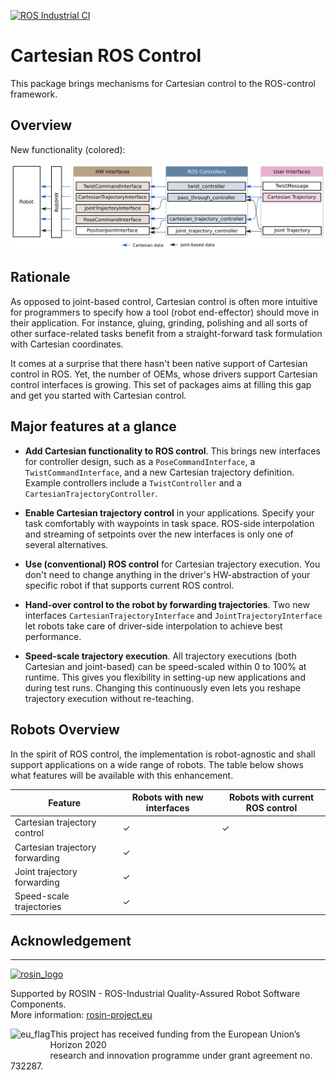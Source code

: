 [![ROS Industrial
CI](https://github.com/fzi-forschungszentrum-informatik/cartesian_ros_control/actions/workflows/industrial_ci_action.yml/badge.svg?branch=master&event=push)](https://github.com/fzi-forschungszentrum-informatik/cartesian_ros_control/actions)

# Cartesian ROS Control

This package brings mechanisms for Cartesian control to the ROS-control framework.

## Overview

New functionality (colored):

![Colored: New contributions from this package](./cartesian_ros_control/doc/cartesian_ros_control.png)


## Rationale

As opposed to joint-based control, Cartesian control is often more intuitive for programmers to specify how a tool (robot end-effector) should move in their application.
For instance, gluing, grinding, polishing and all sorts of other surface-related tasks benefit from a straight-forward task formulation with Cartesian coordinates.

It comes at a surprise that there hasn't been native support of Cartesian control in ROS. Yet, the number of OEMs, whose drivers support Cartesian control interfaces is growing.
This set of packages aims at filling this gap and get you started with Cartesian control.


## Major features at a glance
- **Add Cartesian functionality to ROS control**. This brings new interfaces for
  controller design, such as a ```PoseCommandInterface```, a ```TwistCommandInterface```, and a new Cartesian trajectory  definition. Example controllers include a ```TwistController``` and a ```CartesianTrajectoryController```. 

- **Enable Cartesian trajectory control** in your applications. Specify your task comfortably with 
  waypoints in task space. ROS-side interpolation and streaming of setpoints over the new interfaces is only one of several alternatives. 

- **Use (conventional) ROS control** for Cartesian trajectory execution.  You don't need to change anything in the driver's HW-abstraction of your specific robot if that supports current ROS control.

- **Hand-over control to the robot by forwarding trajectories**.
Two new interfaces ```CartesianTrajectoryInterface``` and ```JointTrajectoryInterface``` let robots take care of driver-side interpolation to achieve best performance.

- **Speed-scale trajectory execution**. All trajectory executions (both Cartesian and joint-based) can be speed-scaled within 0 to 100% at runtime. This gives you flexibility in setting-up new applications and during test runs. Changing this continuously even lets you reshape trajectory execution without re-teaching. 

## Robots Overview
In the spirit of ROS control, the implementation is robot-agnostic and shall support applications on a wide range of robots. The table below shows what features will be available with this enhancement.

| Feature | Robots with new interfaces | Robots with current ROS control |
| -------- | -------- | --- |
| Cartesian trajectory control | &check; | &check; |
| Cartesian trajectory forwarding | &check; | |
| Joint trajectory forwarding | &check;  | |
| Speed-scale trajectories | &check; |  |


## Acknowledgement
***
<!-- 
    ROSIN acknowledgement from the ROSIN press kit
    @ https://github.com/rosin-project/press_kit
-->

<a href="http://rosin-project.eu">
  <img src="http://rosin-project.eu/wp-content/uploads/rosin_ack_logo_wide.png" 
       alt="rosin_logo" height="60" >
</a>

Supported by ROSIN - ROS-Industrial Quality-Assured Robot Software Components.  
More information: <a href="http://rosin-project.eu">rosin-project.eu</a>

<img src="http://rosin-project.eu/wp-content/uploads/rosin_eu_flag.jpg" 
     alt="eu_flag" height="45" align="left" >  

This project has received funding from the European Union’s Horizon 2020  
research and innovation programme under grant agreement no. 732287. 
